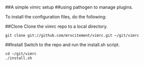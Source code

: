 ##A simple vimrc setup 
##using pathogen to manage plugins.

To install the configuration files, do the following:

##Clone
Clone the vimrc repo to a local directory.

    git clone git://github.com/mrxcitement/vimrc.git ~/git/vimrc

##Install 
Switch to the repo and run the install.sh script.

	cd ~/git/vimrc
	./install.sh

